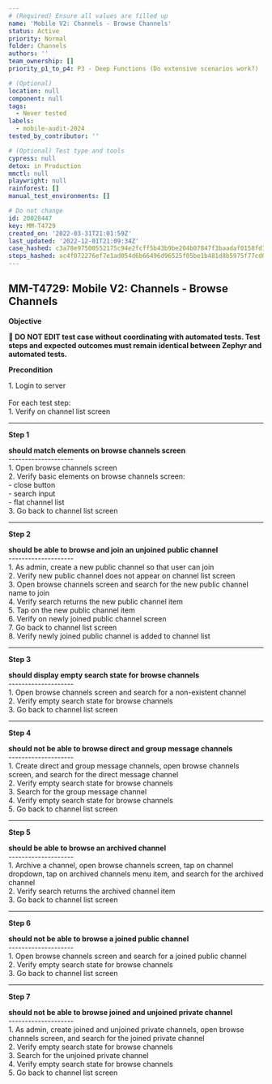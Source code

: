 ```yaml
---
# (Required) Ensure all values are filled up
name: 'Mobile V2: Channels - Browse Channels'
status: Active
priority: Normal
folder: Channels
authors: ''
team_ownership: []
priority_p1_to_p4: P3 - Deep Functions (Do extensive scenarios work?)

# (Optional)
location: null
component: null
tags:
  - Never tested
labels:
  - mobile-audit-2024
tested_by_contributor: ''

# (Optional) Test type and tools
cypress: null
detox: in Production
mmctl: null
playwright: null
rainforest: []
manual_test_environments: []

# Do not change
id: 20028447
key: MM-T4729
created_on: '2022-03-31T21:01:59Z'
last_updated: '2022-12-01T21:09:34Z'
case_hashed: c3a78e97500552175c94e2fcff5b43b9be204b07847f3baadaf0158fd1425571d691b7cf763f56c989f56d822e14c7fd
steps_hashed: ac4f072276ef7e1ad054d6b66496d96525f05be1b481d8b5975f77cd05e8c89fe6a42df04b1c5b91bdee64e9b2201402
---
```


<!-- (Auto-generated) Based on frontmatter's "key" and "name" -->

## MM-T4729: Mobile V2: Channels - Browse Channels

**Objective**

**🛑 DO NOT EDIT test case without coordinating with automated tests. Test steps and expected outcomes must remain identical between Zephyr and automated tests.**

**Precondition**

1\. Login to server\
\
For each test step:\
1\. Verify on channel list screen

---

**Step 1**

**should match elements on browse channels screen**\
\--------------------\
1\. Open browse channels screen\
2\. Verify basic elements on browse channels screen:\
\- close button\
\- search input\
\- flat channel list\
3\. Go back to channel list screen

---

**Step 2**

**should be able to browse and join an unjoined public channel**\
\--------------------\
1\. As admin, create a new public channel so that user can join\
2\. Verify new public channel does not appear on channel list screen\
3\. Open browse channels screen and search for the new public channel name to join\
4\. Verify search returns the new public channel item\
5\. Tap on the new public channel item\
6\. Verify on newly joined public channel screen\
7\. Go back to channel list screen\
8\. Verify newly joined public channel is added to channel list

---

**Step 3**

**should display empty search state for browse channels**\
\--------------------\
1\. Open browse channels screen and search for a non-existent channel\
2\. Verify empty search state for browse channels\
3\. Go back to channel list screen

---

**Step 4**

**should not be able to browse direct and group message channels**\
\--------------------\
1\. Create direct and group message channels, open browse channels screen, and search for the direct message channel\
2\. Verify empty search state for browse channels\
3\. Search for the group message channel\
4\. Verify empty search state for browse channels\
5\. Go back to channel list screen

---

**Step 5**

**should be able to browse an archived channel**\
\--------------------\
1\. Archive a channel, open browse channels screen, tap on channel dropdown, tap on archived channels menu item, and search for the archived channel\
2\. Verify search returns the archived channel item\
3\. Go back to channel list screen

---

**Step 6**

**should not be able to browse a joined public channel**\
\--------------------\
1\. Open browse channels screen and search for a joined public channel\
2\. Verify empty search state for browse channels\
3\. Go back to channel list screen

---

**Step 7**

**should not be able to browse joined and unjoined private channel**\
\--------------------\
1\. As admin, create joined and unjoined private channels, open browse channels screen, and search for the joined private channel\
2\. Verify empty search state for browse channels\
3\. Search for the unjoined private channel\
4\. Verify empty search state for browse channels\
5\. Go back to channel list screen
